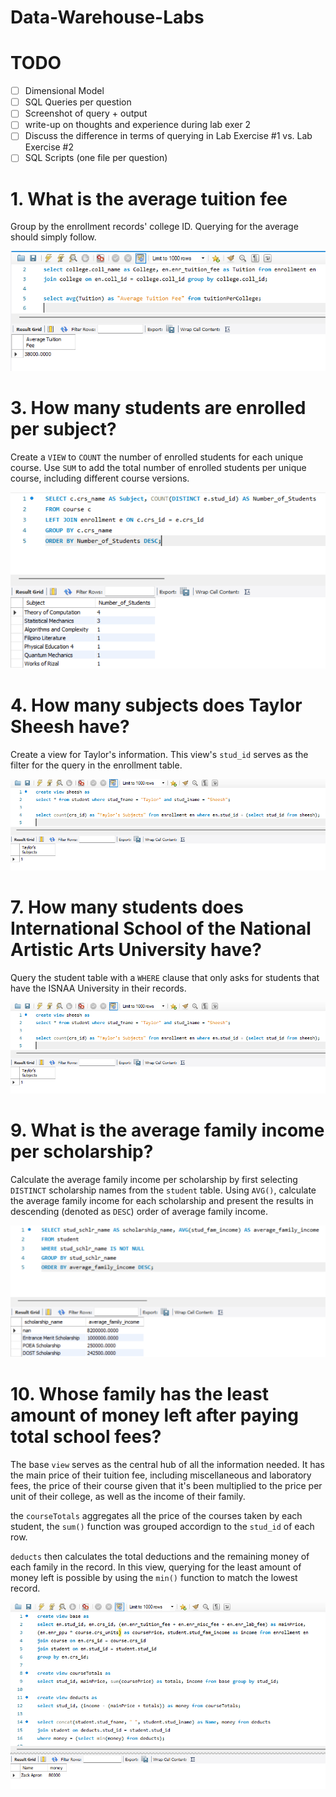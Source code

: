# Data-Warehouse-Labs

# TODO
- [ ] Dimensional Model
- [ ] SQL Queries per question
- [ ] Screenshot of query + output
- [ ] write-up on thoughts and experience during lab exer 2
- [ ] Discuss the difference in terms of querying in Lab Exercise #1 vs. Lab Exercise #2
- [ ] SQL Scripts (one file per question)

# 1. What is the average tuition fee

Group by the enrollment records' college ID. Querying for the average should simply follow.

![](images/q1.png)

# 3. How many students are enrolled per subject?

Create a `VIEW` to `COUNT` the number of enrolled students for each unique course. Use `SUM` to add the total number of enrolled students per unique course, including different course versions.

![](images/q3.png)

# 4. How many subjects does Taylor Sheesh have?

Create a view for Taylor's information. This view's `stud_id` serves as the filter for the query in the enrollment table.

![](images/q4.png)

# 7. How many students does International School of the National Artistic Arts University have?

Query the student table with a `WHERE` clause that only asks for students that have the ISNAA University in their records. 

![](images/q4.png)

# 9. What is the average family income per scholarship?

Calculate the average family income per scholarship by first selecting `DISTINCT` scholarship names from the `student` table. Using `AVG()`, calculate the average family income for each scholarship and present the results in descending (denoted as `DESC`) order of average family income.

![](images/q9.png)

# 10. Whose family has the least amount of money left after paying total school fees?

The base `view` serves as the central hub of all the information needed. It has the main price of their tuition fee, including miscellaneous and laboratory fees, the price of their course given that it's been multiplied to the price per unit of their college, as well as the income of their family.

the `courseTotals` aggregates all the price of the courses taken by each student, the `sum()` function was grouped accordign to the `stud_id` of each row. 

`deducts` then calculates the total deductions and the remaining money of each family in the record. In this view, querying for the least amount of money left is possible by using the `min()` function to match the lowest record.

![](images/q10.png)

